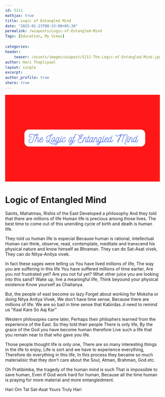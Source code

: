 ```yaml
---        
id: 5211        
mathjax: true        
title: Logic of Entangled Mind       
date: "2023-01-23T08:33:00+05:30"        
permalink: /wiaposts/Logic-of-Entangled-Mind     
Tags: [Education, My Views]     
        
categories:        
header:        
    teaser: /assets/images/wiapost/5211-The-Logic-of-Entangled-Mind.jpg        
author: Hari Thapliyaal        
layout: single        
excerpt:        
author_profile: true        
share: true        
---        
```

        
![The Logic of Entangled Mind](/assets/images/wiapost/5211-The-Logic-of-Entangled-Mind.jpg )        
           
# Logic of Entangled Mind  

Saints, Mahatmas, Rishis of the East Developed a philosophy 
And they told that there are millions of life 
Human life is precious among those lives.
The best time to come out of this 
unending cycle of birth and death is human life.

They told us human life is especial 
Because human is rational, intellectual
Human can think, observe, read, contemplate, meditate and 
transcend his physical nature and know himself as Bhraman.
They can do Sat-Asat vivek,
They can do Nitya-Anitya vivek.

In fact these sages were telling us 
You have lived millions of life,
The way you are suffering in this life 
You have suffered millions of time earlier,
Are you not frustrated yet? Are you not ful yet? 
What other juice you are looking into this sand?
Wake up, live a meaningful life,
Think beyound your physical existence 
Know yourself as Chaitanya.

But, the people of east become so lazy 
Forget about working for Moksha or doing Nitya Anitya Vivek,
We don't have time sense,
Because there are millions of life.
We are so bad in time sense that Kabirdas Ji 
need to remind us "Kaal Kare So Aaj Kar"

Western philosopies came later,
Perhaps their philophers learned from the experience of the East.
So they told their people 
There is only life,
By the grace of the God you have become human therefore 
Live such a life that you remain near to that who gave you life.

Those people thought life is only one,
There are so many interesting things in the life to enjoy,
Life is sort and we have to experience everything, 
Therefore do everything in this life,
In this process they became so much materialisic that they don't care about the Soul, Atman, Brahman, God etc.

Oh Pratibimba, the tragedy of the human mind is such 
That is impossible to save human,
Even if God work hard for human,
Because all the time human is praying for more material and more entangledment.

Hari Om Tat Sat-Asat
Yours Truly Hari 


